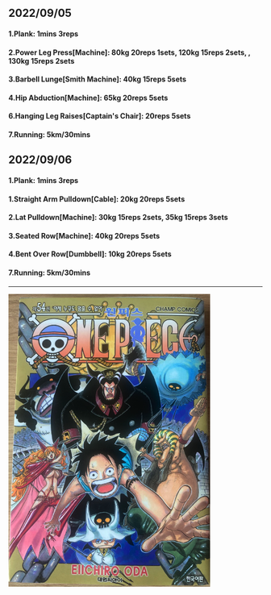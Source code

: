 ## 2022/09/05
#### 1.Plank: 1mins 3reps
#### 2.Power Leg Press\[Machine\]: 80kg 20reps 1sets, 120kg 15reps 2sets, , 130kg 15reps 2sets
#### 3.Barbell Lunge\[Smith Machine\]: 40kg 15reps 5sets
#### 4.Hip Abduction\[Machine\]: 65kg 20reps 5sets
#### 6.Hanging Leg Raises\[Captain's Chair\]: 20reps 5sets 
#### 7.Running: 5km/30mins

## 2022/09/06
#### 1.Plank: 1mins 3reps
#### 1.Straight Arm Pulldown\[Cable\]: 20kg 20reps 5sets
#### 2.Lat Pulldown\[Machine\]: 30kg 15reps 2sets, 35kg 15reps 3sets
#### 3.Seated Row\[Machine\]: 40kg 20reps 5sets
#### 4.Bent Over Row\[Dumbbell\]: 10kg 20reps 5sets
#### 7.Running: 5km/30mins

---
<img src='../_resources/__054.png' width='400px' />
